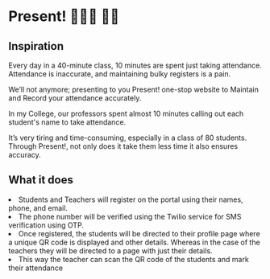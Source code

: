 # Present! 🙋🏻‍♀️ 🙋🏼

<h2>Inspiration</h2>
<p>Every day in a 40-minute class, 10 minutes are spent just taking attendance. Attendance is inaccurate, and maintaining bulky registers is a pain.</p>
<p>We’ll not anymore; presenting to you Present! one-stop website to Maintain and Record your attendance accurately.</p>

<p>In my College, our professors spent almost 10 minutes calling out each student's name to take attendance.</p>
<p>It’s very tiring and time-consuming, especially in a class of 80 students. Through Present!, not only does it take them less time it also ensures accuracy.</p>

<h2>What it does</h2>

<li>Students and Teachers will register on the portal using their names, phone, and email.</li>
<li>The phone number will be verified using the Twilio service for SMS verification using OTP.</li>
<li>Once registered, the students will be directed to their profile page where a unique QR code is displayed and other details. Whereas in the case of the teachers they will be directed to a page with just their details.</li>
<li>This way the teacher can scan the QR code of the students and mark their attendance</li>

